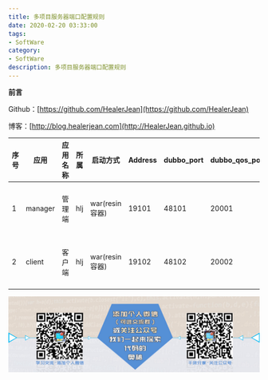 ```yaml
---
title: 多项目服务器端口配置规则
date: 2020-02-20 03:33:00
tags: 
- SoftWare
category: 
- SoftWare
description: 多项目服务器端口配置规则
---
```


**前言**     

 Github：[https://github.com/HealerJean](https://github.com/HealerJean)         

 博客：[http://blog.healerjean.com](http://HealerJean.github.io)          



| 序号 | 应用    | 应用名称 | 所属 | 启动方式       | Address | dubbo_port | dubbo_qos_port | tsp_admin_port | http_port | server_port | jms_port | 备注                                                |
| ---- | ------- | -------- | ---- | -------------- | ------- | ---------- | -------------- | -------------- | --------- | ----------- | -------- | --------------------------------------------------- |
| 1    | manager | 管理端   | hlj  | war(resin容器) | 19101   | 48101      | 20001          | 9911           | 8001      | 8002        | 8003     | http_port = 8001 server_port = 8002 jmx_port = 8003 |
| 2    | client  | 客户端   | hlj  | war(resin容器) | 19102   | 48102      | 20002          | 9912           | 8021      | 8022        | 8023     | http_port = 8021 server_port = 8022 jmx_port = 8023 |





![ContactAuthor](https://raw.githubusercontent.com/HealerJean/HealerJean.github.io/master/assets/img/artical_bottom.jpg)





<link rel="stylesheet" href="https://unpkg.com/gitalk/dist/gitalk.css">

<script src="https://unpkg.com/gitalk@latest/dist/gitalk.min.js"></script> 
<div id="gitalk-container"></div>    
 <script type="text/javascript">
    var gitalk = new Gitalk({
		clientID: `1d164cd85549874d0e3a`,
		clientSecret: `527c3d223d1e6608953e835b547061037d140355`,
		repo: `HealerJean.github.io`,
		owner: 'HealerJean',
		admin: ['HealerJean'],
		id: 'AAAAAAAAAAAAAAA',
    });
    gitalk.render('gitalk-container');
</script> 
